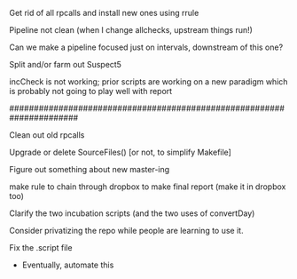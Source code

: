 
Get rid of all rpcalls and install new ones using rrule

Pipeline not clean (when I change allchecks, upstream things run!)

Can we make a pipeline focused just on intervals, downstream of this one?

Split and/or farm out Suspect5

incCheck is not working; prior scripts are working on a new paradigm which is probably not going to play well with report

######################################################################

Clean out old rpcalls

Upgrade or delete SourceFiles() [or not, to simplify Makefile]

Figure out something about new master-ing

make rule to chain through dropbox to make final report (make it in dropbox too)

Clarify the two incubation scripts (and the two uses of convertDay)

Consider privatizing the repo while people are learning to use it.

Fix the .script file
* Eventually, automate this
